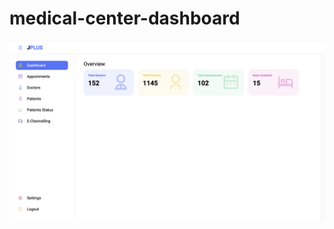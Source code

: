 # medical-center-dashboard
<div align="center"> 
  <a href="">
    <img src="Screenshot 2024-11-05 at 20.04.24.png" />
  </a>
  
</div>
